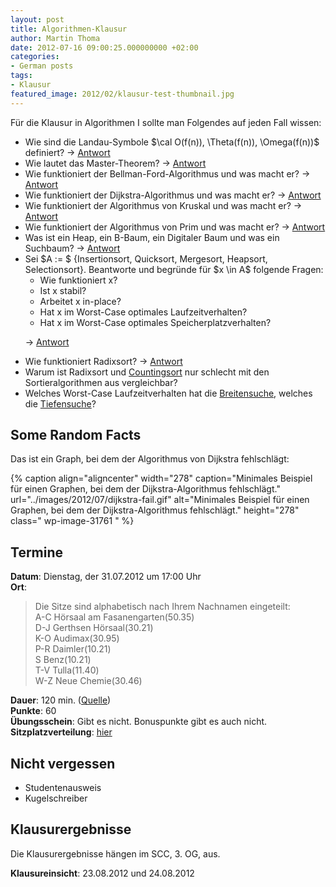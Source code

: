 ```yaml
---
layout: post
title: Algorithmen-Klausur
author: Martin Thoma
date: 2012-07-16 09:00:25.000000000 +02:00
categories:
- German posts
tags:
- Klausur
featured_image: 2012/02/klausur-test-thumbnail.jpg
---
```

F&uuml;r die Klausur in Algorithmen I sollte man Folgendes auf jeden Fall wissen:
<ul>
	<li>Wie sind die Landau-Symbole $\cal O(f(n)), \Theta(f(n)), \Omega(f(n))$ definiert? &rarr; <a title="Definitionen aus GBI" href="../definitionen-aus-gbi/#Komplexittstheorie">Antwort</a></li>
	<li>Wie lautet das Master-Theorem? &rarr; <a href="http://de.wikipedia.org/wiki/Master-Theorem#Allgemeine_Form">Antwort</a></li>
	<li>Wie funktioniert der Bellman-Ford-Algorithmus und was macht er? &rarr; <a href="http://de.wikipedia.org/wiki/Bellman-Ford-Algorithmus">Antwort</a></li>
	<li>Wie funktioniert der Dijkstra-Algorithmus und was macht er? &rarr; <a href="http://de.wikipedia.org/wiki/Dijkstra-Algorithmus">Antwort</a></li>
	<li>Wie funktioniert der Algorithmus von Kruskal und was macht er? &rarr; <a href="http://de.wikipedia.org/wiki/Algorithmus_von_Kruskal">Antwort</a></li>
	<li>Wie funktioniert der Algorithmus von Prim und was macht er? &rarr; <a href="http://de.wikipedia.org/wiki/Algorithmus_von_Prim">Antwort</a></li>
	<li>Was ist ein Heap, ein B-Baum, ein Digitaler Baum und was ein Suchbaum? &rarr; <a href="../ubersicht-uber-datenstrukturen/">Antwort</a></li>
	<li>Sei $A := $ {Insertionsort, Quicksort, Mergesort, Heapsort, Selectionsort}. Beantworte und begr&uuml;nde f&uuml;r $x \in A$ folgende Fragen:
<ul>
	<li>Wie funktioniert x?</li>
	<li>Ist x stabil?</li>
	<li>Arbeitet x in-place?</li>
	<li>Hat x im Worst-Case optimales Laufzeitverhalten?</li>
	<li>Hat x im Worst-Case optimales Speicherplatzverhalten?</li>
</ul>

&rarr; <a href="../ubersicht-uber-sortieralgorithmen/" title="&Uuml;bersicht &uuml;ber Sortieralgorithmen">Antwort</a>
</li>
	<li>Wie funktioniert Radixsort? &rarr; <a href="http://de.wikipedia.org/wiki/Radixsort">Antwort</a></li>
	<li>Warum ist Radixsort und <a href="http://de.wikipedia.org/wiki/Countingsort">Countingsort</a> nur schlecht mit den Sortieralgorithmen aus vergleichbar?</li>
	<li>Welches Worst-Case Laufzeitverhalten hat die <a href="http://de.wikipedia.org/wiki/Breitensuche#Laufzeit">Breitensuche</a>, welches die <a href="http://de.wikipedia.org/wiki/Tiefensuche#Laufzeit">Tiefensuche</a>?</li>
</ul>
<h2>Some Random Facts</h2>
Das ist ein Graph, bei dem der Algorithmus von Dijkstra fehlschl&auml;gt:

{% caption align="aligncenter" width="278" caption="Minimales Beispiel f&uuml;r einen Graphen, bei dem der Dijkstra-Algorithmus fehlschl&auml;gt." url="../images/2012/07/dijkstra-fail.gif" alt="Minimales Beispiel f&uuml;r einen Graphen, bei dem der Dijkstra-Algorithmus fehlschl&auml;gt."  height="278" class=" wp-image-31761 "  %}

<h2>Termine</h2>
<strong>Datum</strong>: Dienstag, der 31.07.2012 um 17:00 Uhr<br/>
<strong>Ort</strong>: 
<blockquote>Die Sitze sind alphabetisch nach Ihrem Nachnamen eingeteilt:<br/>
A-C   H&ouml;rsaal am Fasanengarten(50.35)<br/>
D-J    Gerthsen H&ouml;rsaal(30.21)<br/>
K-O   Audimax(30.95)<br/>
P-R   Daimler(10.21)<br/>
S        Benz(10.21)<br/>
T-V   Tulla(11.40)<br/>
W-Z  Neue Chemie(30.46) </blockquote>

<strong>Dauer</strong>: 120 min. (<a href="https://studium.kit.edu/sites/vab/0x32F499D5541AEE45A9509B71A4796335/Start/homepage.aspx">Quelle</a>)<br/>
<strong>Punkte</strong>: 60<br/>
<strong>&Uuml;bungsschein</strong>: Gibt es nicht. Bonuspunkte gibt es auch nicht.<br/>
<strong>Sitzplatzverteilung</strong>: <a href="https://studium.kit.edu/sites/vab/0x32F499D5541AEE45A9509B71A4796335/Vorlesungsunterlagen/Forms/AllItems.aspx">hier</a>

<h2>Nicht vergessen</h2>
<ul>
	<li>Studentenausweis</li>
	<li>Kugelschreiber</li>
</ul>


<h2>Klausurergebnisse</h2>
Die Klausurergebnisse h&auml;ngen im SCC, 3. OG, aus.

<strong>Klausureinsicht</strong>: 23.08.2012 und 24.08.2012

